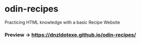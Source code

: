 # odin-recipes
Practicing HTML knowledge with a basic Recipe Website

### Preview -> https://dnzldotexe.github.io/odin-recipes/
